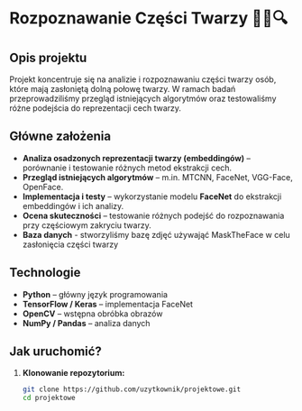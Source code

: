 # Rozpoznawanie Części Twarzy 🧑‍💻🔍

## Opis projektu  
Projekt koncentruje się na analizie i rozpoznawaniu części twarzy osób, które mają zasłoniętą dolną połowę twarzy. W ramach badań przeprowadziliśmy przegląd istniejących algorytmów oraz testowaliśmy różne podejścia do reprezentacji cech twarzy.  

## Główne założenia  
- **Analiza osadzonych reprezentacji twarzy (embeddingów)** – porównanie i testowanie różnych metod ekstrakcji cech.  
- **Przegląd istniejących algorytmów** – m.in. MTCNN, FaceNet, VGG-Face, OpenFace.  
- **Implementacja i testy** – wykorzystanie modelu **FaceNet** do ekstrakcji embeddingów i ich analizy.  
- **Ocena skuteczności** – testowanie różnych podejść do rozpoznawania przy częściowym zakryciu twarzy.
- **Baza danych** - stworzyliśmy bazę zdjęć używająć MaskTheFace w celu zasłonięcia części twarzy

## Technologie  
- **Python** – główny język programowania  
- **TensorFlow / Keras** – implementacja FaceNet  
- **OpenCV** – wstępna obróbka obrazów  
- **NumPy / Pandas** – analiza danych  

## Jak uruchomić?  
1. **Klonowanie repozytorium:**  
   ```bash
   git clone https://github.com/uzytkownik/projektowe.git
   cd projektowe
